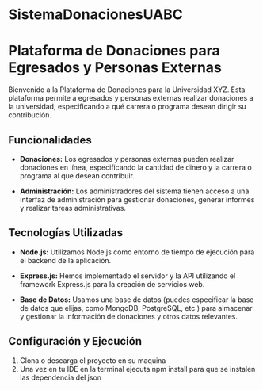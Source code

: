 # SistemaDonacionesUABC
# Plataforma de Donaciones para Egresados y Personas Externas

Bienvenido a la Plataforma de Donaciones para la Universidad XYZ. Esta plataforma permite a egresados y personas externas realizar donaciones a la universidad, especificando a qué carrera o programa desean dirigir su contribución.

## Funcionalidades

- **Donaciones:** Los egresados y personas externas pueden realizar donaciones en línea, especificando la cantidad de dinero y la carrera o programa al que desean contribuir.

- **Administración:** Los administradores del sistema tienen acceso a una interfaz de administración para gestionar donaciones, generar informes y realizar tareas administrativas.

## Tecnologías Utilizadas

- **Node.js:** Utilizamos Node.js como entorno de tiempo de ejecución para el backend de la aplicación.

- **Express.js:** Hemos implementado el servidor y la API utilizando el framework Express.js para la creación de servicios web.

- **Base de Datos:** Usamos una base de datos (puedes especificar la base de datos que elijas, como MongoDB, PostgreSQL, etc.) para almacenar y gestionar la información de donaciones y otros datos relevantes.

## Configuración y Ejecución

1. Clona o descarga el proyecto en su maquina
2. Una vez en tu IDE en la terminal ejecuta npm install para que se instalen las dependencia del json


